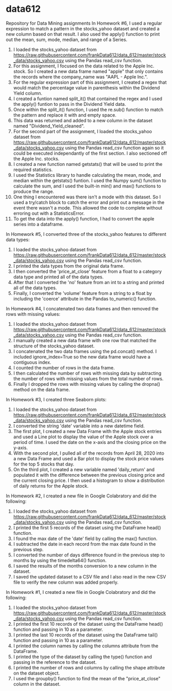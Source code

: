 # data612
Repository for Data Mining assignments 
In Homework #6, I used a regular expression to match a pattern in the stocks_yahoo dataset and created a new column based on that result.  I also used the apply() function to print out the mean, sum, mode, median, and range of a Series.
1. I loaded the stocks_yahoo dataset from https://raw.githubusercontent.com/frankData612/data_612/master/stock_data/stocks_yahoo.csv using the Pandas read_csv function.
2. For this assignment, I focused on the data related to the Apple Inc. stock.  So I created a new data frame named "apple" that only contains the records where the company_name was "AAPL - Apple Inc.".
3. For the regular expression part of this assignment, I created a regex that would match the percentage value in parenthesis within the Dividend Yield column.
4. I created a funtion named split_it() that contained the regex and I used the apply() funtion to pass in the Dividend Yield data.
5. Once within the split_it() function, I used the re.sub() function to match the pattern and replace it with and empty space.  
6. This data was returned and added to a new column in the dataset named "Dividend_Yield_cleaned".
7. For the second part of the assignment, I loaded the stocks_yahoo dataset from https://raw.githubusercontent.com/frankData612/data_612/master/stock_data/stocks_yahoo.csv using the Pandas read_csv function again so it could be executed independantly of the first section.  I also sectioned off the Apple Inc. stocks.
8. I created a new function named getstats() that will be used to print the required statistics.  
9. I used the Statistics library to handle calculating the mean, mode, and median within the getstats() funtion.  I used the Numpy sum() function to calculate the sum, and I used the built-in min() and max() functions to produce the range.
10. One thing I encountered was there isn't a mode with this dataset. So I used a try/catch block to catch the error and print out a message in the event there wasn't a mode.  This allowed the code to complete without erroring out with a StatisticsError.
11. To get the data into the apply() function, I had to convert the apple series into a dataframe.

In Homework #5, I converted three of the stocks_yahoo features to different data types:
1. I loaded the stocks_yahoo dataset from https://raw.githubusercontent.com/frankData612/data_612/master/stock_data/stocks_yahoo.csv using the Pandas read_csv function.
2. I printed the data types from the original data frame.
3. I then converted the 'price_at_close' feature from a float to a category data type and printed all of the data types.
4. After that I converted the 'no' feature from an int to a string and printed all of the data types.
5. Finally, I converted the 'volume' feature from a string to a float by including the 'coerce' attribute in the Pandas to_numeric() function.

In Homework #4, I concatenated two data frames and then removed the rows with missing values:
1. I loaded the stocks_yahoo dataset from https://raw.githubusercontent.com/frankData612/data_612/master/stock_data/stocks_yahoo.csv using the Pandas read_csv function.
2. I manually created a new data frame with one row that matched the structure of the stocks_yahoo dataset.
3. I concatenated the two data frames using the pd.concat() method.  I included ignore_index=True so the new data frame would have a contiguous index.
4. I counted the number of rows in the data frame.
5. I then calculated the number of rows with missing data by subtracting the number of rows with missing values from the total number of rows.
6. Finally I dropped the rows with missing values by calling the dropna() method on the data frame.

In Homework #3, I created three Seaborn plots:
1. I loaded the stocks_yahoo dataset from https://raw.githubusercontent.com/frankData612/data_612/master/stock_data/stocks_yahoo.csv using the Pandas read_csv function.
2. I converted the string 'date' variable into a new datetime field.  
3. The first plot, I created a new Data Frame with the Apple stock entries and used a Line plot to display the value of the Apple stock over a period of time. I used the date on the x-axis and the closing price on the y-axis.
4. With the second plot, I pulled all of the records from April 28, 2020 into a new Data Frame and used a Bar plot to display the stock price values for the top 5 stocks that day.
5. On the third plot, I created a new variable named 'daily_return' and populated it with the difference between the previous closing price and the current closing price.  I then used a histogram to show a distribution of daily returns for the Apple stock.


In Homework #2, I created a new file in Google Colabratory and did the following:
1. I loaded the stocks_yahoo dataset from https://raw.githubusercontent.com/frankData612/data_612/master/stock_data/stocks_yahoo.csv using the Pandas read_csv function.
2. I printed the first 5 records of the dataset using the DataFrame head() function.
3. I found the max date of the 'date' field by calling the max() function.
4. I subtracted the date in each record from the max date found in the previous step.
5. I converted the number of days difference found in the previous step to months by using the timedelta64() function.
6. I saved the results of the months conversion to a new column in the dataset.
7. I saved the updated dataset to a CSV file and I also read in the new CSV file to verify the new column was added properly.


In Homework #1, I created a new file in Google Colabratory and did the following:
1. I loaded the stocks_yahoo dataset from https://raw.githubusercontent.com/frankData612/data_612/master/stock_data/stocks_yahoo.csv using the Pandas read_csv function.
2. I printed the first 10 records of the dataset using the DataFrame head() function and passing in 10 as a parameter.
3. I printed the last 10 records of the dataset using the DataFrame tail() function and passing in 10 as a parameter.
4. I printed the column names by calling the columns attribute from the DataFrame.
5. I printed the type of the dataset by calling the type() function and passing in the reference to the dataset.
6. I printed the number of rows and columns by calling the shape attribute on the dataset object.
7. I used the groupby() function to find the mean of the "price_at_close" column in the dataset.
